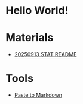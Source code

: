 # Hello World!

# Materials
- [20250913 STAT README](https://docs.google.com/spreadsheets/d/1-UFyabcTQTQ9ZaXoXk9rYrOnwDxJEAOYwu1l0E4ezAQ/edit?usp=sharing)

# Tools
- [Paste to Markdown](https://euangoddard.github.io/clipboard2markdown/)
